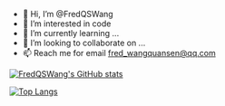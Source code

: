 - 👋 Hi, I’m @FredQSWang
- 👀 I’m interested in code
- 🌱 I’m currently learning ...
- 💞️ I’m looking to collaborate on ...
- 📫 Reach me for email fred_wangquansen@qq.com

[![FredQSWang's GitHub stats](https://github-readme-stats.vercel.app/api?username=FredQSWang&show_icons=true&theme=dark)](https://github.com/FredQSWang)

[![Top Langs](https://github-readme-stats.vercel.app/api/top-langs/?username=FredQSWang)](https://github.com/anuraghazra/github-readme-stats)
<!---
FredQSWang/FredQSWang is a ✨ special ✨ repository because its `README.md` (this file) appears on your GitHub profile.
You can click the Preview link to take a look at your changes.
--->
